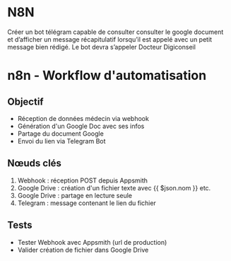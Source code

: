 # N8N
Créer un bot télégram capable de consulter consulter le google document et d’afficher un message récapitulatif lorsqu’il est appelé avec un petit message bien rédigé. Le bot devra s’appeler Docteur Digiconseil
# n8n - Workflow d'automatisation

## Objectif
- Réception de données médecin via webhook
- Génération d'un Google Doc avec ses infos
- Partage du document Google
- Envoi du lien via Telegram Bot

## Nœuds clés
1. Webhook : réception POST depuis Appsmith
2. Google Drive : création d'un fichier texte avec {{ $json.nom }} etc.
3. Google Drive : partage en lecture seule
4. Telegram : message contenant le lien du fichier

## Tests
- Tester Webhook avec Appsmith (url de production)
- Valider création de fichier dans Google Drive
